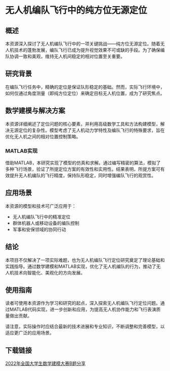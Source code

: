 # 无人机编队飞行中的纯方位无源定位

## 概述

本资源深入探讨了无人机编队飞行中的一项关键挑战——纯方位无源定位。随着无人机技术的蓬勃发展，编队飞行已成为提升视觉效果不可或缺的手段。为了确保编队协调一致和美观，维持无人机间稳定的相对位置至关重要。

## 研究背景

在编队飞行任务中，精确的定位是保证队形稳定的基础。然而，实际飞行环境中，如何仅通过角度测量（即纯方位定位）来确定目标无人机位置，成为了研究焦点。

## 数学建模与解决方案

本资源详细阐述了定位问题的核心要素，并利用高级数学工具和方法构建模型，解决无源定位的复杂性。模型考虑了无人机动力学特性及编队飞行的特殊要求，旨在优化无人机之间的相对位置控制策略。

### MATLAB实现

借助MATLAB，本研究实现了模型的仿真和求解。通过编写精密的算法，模拟了多种飞行场景，验证了所提定位方案的有效性和实用性。结果表明，所提方案可有效提升无人机编队的飞行精度，保持队形稳定，同时增强编队飞行的观赏性。

## 应用场景

本资源的模型和技术可广泛应用于：

* 无人机编队飞行中的精准定位
* 群体机器人或移动设备的编队控制
* 军事和安保领域的协同行动

## 结论

本项目不仅解决了一项实际难题，也为无人机编队飞行定位研究奠定了理论基础和实践指导。通过数学建模和MATLAB实现，优化了无人机编队的行为，推动了无人机技术向智能化、美观化的方向发展。

## 使用指南

读者可使用本资源作为学习和研究的起点，深入探索无人机编队飞行定位问题。通过MATLAB代码实现，进一步创新和应用，为提高无人机协作能力和飞行表演质量做出贡献。

请注意，实际操作时应结合最新的技术进展和专业知识，不断调整和完善模型，以适应更广泛的应用场景。

## 下载链接

[2022年全国大学生数学建模大赛B题分享](https://pan.quark.cn/s/5194b99b2053)